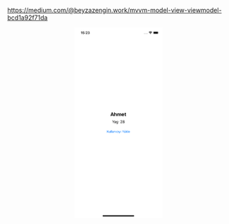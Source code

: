 https://medium.com/@beyzazengin.work/mvvm-model-view-viewmodel-bcd1a92f71da

<p align="center">
  <img src="images/main.png" alt="Main Page" width="200"/>
</p>
